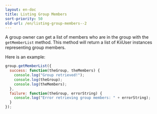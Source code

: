 ```yaml
---
layout: en-doc
title: Listing Group Members
sort-priority: 50
old-url: /en/listing-group-members--2
---
```

A group owner can get a list of members who are in the group with the `getMemberList` method.  This method will return a list of KiiUser instances representing group members. 

Here is an example:

```javascript
group.getMemberList({
  success: function(theGroup, theMembers) {
    console.log("Group retrieved!");
    console.log(theGroup);
    console.log(theMembers);
  },
  failure: function(theGroup, errorString) {
    console.log("Error retrieving group members: " + errorString);
  }
});
```

